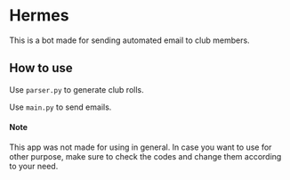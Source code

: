 # Hermes

This is a bot made for sending automated email to club members.

## How to use

Use `parser.py` to generate club rolls.

Use `main.py` to send emails.



#### Note

This app was not made for using in general. In case you want to use for other purpose, make sure to check the codes and change them according to your need.

